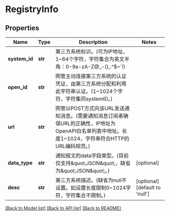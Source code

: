 # RegistryInfo

## Properties
Name | Type | Description | Notes
------------ | ------------- | ------------- | -------------
**system_id** | **str** | 第三方系统标识。(可为IP地址，1~64个字符，字符集合为英文半角：0-9a-zA-Z@_-(),.^$~&#x60;!) | 
**open_id** | **str** | 网管主动连接第三方系统的认证凭证，由第三方系统分配和利用此字符串认证。(1~1024个字符，字符集同systemID。) | 
**url** | **str** | 网管以POST方式向该URL发送通知消息。(需要通知消息订阅者确保URL的正确性，IP地址为OpenAPI白名单列表中地址。长度1~1024，字符串符合HTTP的URL编码规范。) | 
**data_type** | **str** | 通知报文的data字段类型。(目前仅支持\&quot;JSON\&quot;，缺省为\&quot;JSON\&quot;。) | [optional] 
**desc** | **str** | 第三方系统描述。(缺省为null不设置。如设置长度限制0~1024字符，字符集合不限制。) | [optional] [default to 'null']

[[Back to Model list]](../README.md#documentation-for-models) [[Back to API list]](../README.md#documentation-for-api-endpoints) [[Back to README]](../README.md)



